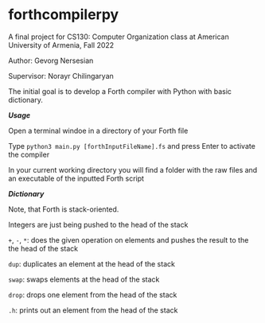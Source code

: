 # forthcompilerpy

A final project for CS130: Computer Organization class at American University of Armenia, Fall 2022

Author: Gevorg Nersesian

Supervisor: Norayr Chilingaryan 

The initial goal is to develop a Forth compiler with Python with basic dictionary. 

***Usage***

Open a terminal windoe in a directory of your Forth file

Type ```python3 main.py [forthInputFileName].fs``` and press Enter to activate the compiler 

In your current working directory you will find a folder with the raw files and an executable of the inputted Forth script


***Dictionary***

Note, that Forth is stack-oriented.

Integers are just being pushed to the head of the stack

```+```, ```-```, ```*```: does the given operation on elements and pushes the result to the the head of the stack

```dup```: duplicates an element at the head of the stack

```swap```: swaps elements at the head of the stack

```drop```: drops one element from the head of the stack

```.h```: prints out an element from the head of the stack
